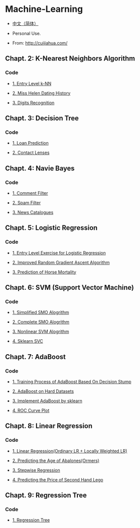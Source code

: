 # Machine-Learning

* [中文（简体）](https://github.com/Jack-Cherish/Machine-Learning/blob/master/README.md "悬停显示")<br>

* Personal Use.<br>

* From: http://cuijiahua.com/

## Chapt. 2: K-Nearest Neighbors Algorithm

### Code

* [1. Entry Level k-NN](https://github.com/Jack-Cherish/Machine-Learning/tree/master/kNN/1.%E7%AE%80%E5%8D%95k-NN "悬停显示")

* [2. Miss Helen Dating History](https://github.com/Jack-Cherish/Machine-Learning/tree/master/kNN/2.%E6%B5%B7%E4%BC%A6%E7%BA%A6%E4%BC%9A "悬停显示")

* [3. Digits Recognition](https://github.com/Jack-Cherish/Machine-Learning/tree/master/kNN/3.%E6%95%B0%E5%AD%97%E8%AF%86%E5%88%AB "悬停显示")

## Chapt. 3: Decision Tree

### Code
  
* [1. Loan Prediction](https://github.com/Jack-Cherish/Machine-Learning/blob/master/Decision%20Tree/Decision%20Tree.py "悬停显示")

* [2. Contact Lenses](https://github.com/Jack-Cherish/Machine-Learning/blob/master/Decision%20Tree/Sklearn-Decision%20Tree.py "悬停显示")

##  Chapt. 4: Navie Bayes

### Code
  
* [1. Comment Filter](https://github.com/Jack-Cherish/Machine-Learning/blob/master/Naive%20Bayes/bayes.py "悬停显示")

* [2. Spam Filter](https://github.com/Jack-Cherish/Machine-Learning/blob/master/Naive%20Bayes/bayes-modify.py "悬停显示")

* [3. News Catalogues](https://github.com/Jack-Cherish/Machine-Learning/blob/master/Naive%20Bayes/nbc.py "悬停显示")
  
## Chapt. 5: Logistic Regression

### Code

* [1. Entry Level Exercise for Logistic Regression](https://github.com/Jack-Cherish/Machine-Learning/blob/master/Logistic/LogRegres.py "悬停显示")

* [2. Improved Random Gradient Ascent Algorithm](https://github.com/Jack-Cherish/Machine-Learning/blob/master/Logistic/LogRegres-gj.py "悬停显示")

* [3. Prediction of Horse Mortality](https://github.com/Jack-Cherish/Machine-Learning/blob/master/Logistic/colicLogRegres.py "悬停显示")

## Chapt. 6: SVM (Support Vector Machine)

### Code

* [1. Simplified SMO Alogrithm](https://github.com/Jack-Cherish/Machine-Learning/blob/master/SVM/svm-simple.py "悬停显示")

* [2. Complete SMO Alogrithm](https://github.com/Jack-Cherish/Machine-Learning/blob/master/SVM/svm-smo.py "悬停显示")

* [3. Nonlinear SVM Alogrithm](https://github.com/Jack-Cherish/Machine-Learning/blob/master/SVM/svmMLiA.py "悬停显示")

* [4. Sklearn SVC](https://github.com/Jack-Cherish/Machine-Learning/blob/master/SVM/svm-svc.py "悬停显示")

## Chapt. 7: AdaBoost

### Code

* [1. Training Process of AdaBoost Based On Decision Stump](https://github.com/Jack-Cherish/Machine-Learning/blob/master/AdaBoost/adaboost.py "悬停显示")

* [2. AdaBoost on Hard Datasets](https://github.com/Jack-Cherish/Machine-Learning/blob/master/AdaBoost/horse_adaboost.py "悬停显示")

* [3. Implement AdaBoost by sklearn](https://github.com/Jack-Cherish/Machine-Learning/blob/master/AdaBoost/sklearn_adaboost.py "悬停显示")

* [4. ROC Curve Plot](https://github.com/Jack-Cherish/Machine-Learning/blob/master/AdaBoost/ROC.py "悬停显示")

## Chapt. 8: Linear Regression

### Code

* [1. Linear Regression(Ordinary LR + Locally Weighted LR)](https://github.com/Jack-Cherish/Machine-Learning/blob/master/Regression/regression_old.py "悬停显示")

* [2. Predicting the Age of Abalones(Ormers)](https://github.com/Jack-Cherish/Machine-Learning/blob/master/Regression/abalone.py "悬停显示")

* [3. Stepwise Regression](https://github.com/Jack-Cherish/Machine-Learning/blob/master/Regression/regression.py "悬停显示")

* [4. Predicting the Price of Second Hand Lego](https://github.com/Jack-Cherish/Machine-Learning/blob/master/Regression/lego.py "悬停显示")

## Chapt. 9: Regression Tree

###  Code

* [1. Regression Tree](https://github.com/Jack-Cherish/Machine-Learning/blob/master/Regression%20Trees/regTrees.py "悬停显示")
